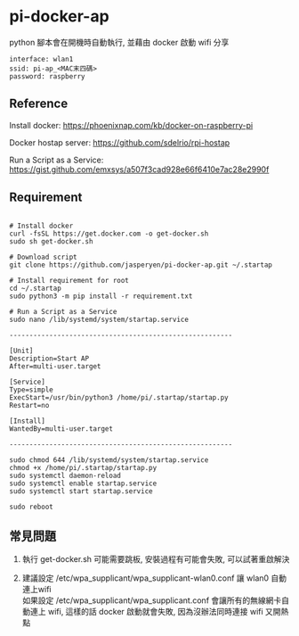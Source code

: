 # pi-docker-ap
 
 python 腳本會在開機時自動執行, 並藉由 docker 啟動 wifi 分享
 
```
interface: wlan1
ssid: pi-ap_<MAC末四碼>
password: raspberry
```

## Reference

Install docker: https://phoenixnap.com/kb/docker-on-raspberry-pi

Docker hostap server: https://github.com/sdelrio/rpi-hostap

Run a Script as a Service: https://gist.github.com/emxsys/a507f3cad928e66f6410e7ac28e2990f


## Requirement

```

# Install docker
curl -fsSL https://get.docker.com -o get-docker.sh
sudo sh get-docker.sh

# Download script
git clone https://github.com/jasperyen/pi-docker-ap.git ~/.startap

# Install requirement for root
cd ~/.startap
sudo python3 -m pip install -r requirement.txt

# Run a Script as a Service
sudo nano /lib/systemd/system/startap.service

--------------------------------------------------------

[Unit]
Description=Start AP
After=multi-user.target

[Service]
Type=simple
ExecStart=/usr/bin/python3 /home/pi/.startap/startap.py
Restart=no

[Install]
WantedBy=multi-user.target

--------------------------------------------------------

sudo chmod 644 /lib/systemd/system/startap.service
chmod +x /home/pi/.startap/startap.py
sudo systemctl daemon-reload
sudo systemctl enable startap.service
sudo systemctl start startap.service

sudo reboot

```

## 常見問題
1. 執行 get-docker.sh 可能需要跳板, 安裝過程有可能會失敗, 可以試著重啟解決

2. 建議設定 /etc/wpa_supplicant/wpa_supplicant-wlan0.conf 讓 wlan0 自動連上wifi<br>
如果設定 /etc/wpa_supplicant/wpa_supplicant.conf 會讓所有的無線網卡自動連上 wifi, 這樣的話 docker 啟動就會失敗, 因為沒辦法同時連接 wifi 又開熱點
